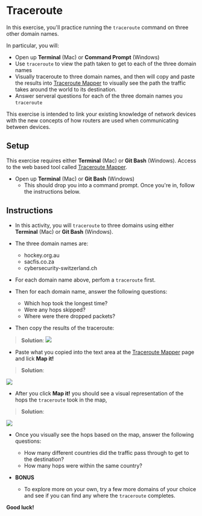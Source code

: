 # Traceroute

In this exercise, you'll practice running the `traceroute` command on three other domain names.

In particular, you will:
- Open up **Terminal** (Mac) or **Command Prompt** (Windows)
- Use `traceroute` to view the path taken to get to each of the three domain names
- Visually traceroute to three domain names, and then will copy and paste the results into [Traceroute Mapper](https://stefansundin.github.io/traceroute-mapper/) to visually see the path the traffic takes around the world to its destination.
- Answer serveral questions for each of the three domain names you `traceroute`

This exercise is intended to link your existing knowledge of network devices with the new concepts of how routers are used when communicating between devices.

## Setup

This exercise requires either **Terminal** (Mac) or **Git Bash** (Windows). Access to the web based tool called [Traceroute Mapper](https://stefansundin.github.io/traceroute-mapper/). 

- Open up **Terminal** (Mac) or **Git Bash** (Windows)
  - This should drop you into a command prompt. Once you're in, follow the instructions below.


## Instructions

  - In this activity, you will `traceroute` to three domains using either **Terminal** (Mac) or **Git Bash** (Windows).

  - The three domain names are:
      - hockey.org.au
      - sacfis.co.za
      - cybersecurity-switzerland.ch

   - For each domain name above, perfom a `traceroute` first.
   - Then for each domain name, answer the following questions:
       - Which hop took the longest time?
       - Were any hops skipped?
       - Where were there dropped packets?
   - Then copy the results of the traceroute:
> **Solution**: 
   ![](https://github.com/coding-boot-camp/Cybersecurity-Lesson-Plans/blob/Instructional/1-Lesson-Plans/Unit07-Revised-NetworkSecurity/3/Images/GP-Visual-Plotting-traceroute-hockey-au.png)
   - Paste what you copied into the text area at the [Traceroute Mapper](https://stefansundin.github.io/traceroute-mapper/) page and lick **Map it!**
   > **Solution**: 

   ![](https://github.com/coding-boot-camp/Cybersecurity-Lesson-Plans/blob/Instructional/1-Lesson-Plans/Unit07-Revised-NetworkSecurity/3/Images/GP-Visual-Plotting-traceroute-hockey-au-paste.png)

   - After you click **Map it!** you should see a visual representation of the hops the `traceroute` took in the map,
   > **Solution**: 

   ![](https://github.com/coding-boot-camp/Cybersecurity-Lesson-Plans/blob/Instructional/1-Lesson-Plans/Unit07-Revised-NetworkSecurity/3/Images/GP-Visual-Plotting-traceroute-hockey-au-results.png)

   - Once you visually see the hops based on the map, answer the following questions:
       - How many different countries did the traffic pass through to get to the destination?
       - How many hops were within the same country?

   - **BONUS**
      - To explore more on your own, try a few more domains of your choice and see if you can find any where the `traceroute` completes.

**Good luck!**
